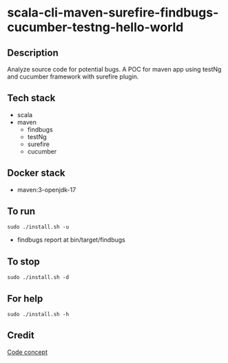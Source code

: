 # scala-cli-maven-surefire-findbugs-cucumber-testng-hello-world

## Description
Analyze source code for potential bugs.
A POC for maven app using testNg
and cucumber framework with surefire plugin.

## Tech stack
- scala
- maven
	- findbugs
  - testNg
  - surefire
  - cucumber

## Docker stack
- maven:3-openjdk-17

## To run
`sudo ./install.sh -u`
- findbugs report at bin/target/findbugs

## To stop
`sudo ./install.sh -d`

## For help
`sudo ./install.sh -h`

## Credit
[Code concept](https://stackoverflow.com/questions/67847818/maven-junit-5-cucumber-not-running-tests)
